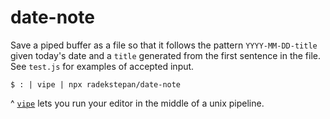 # date-note

Save a piped buffer as a file so that it follows the pattern `YYYY-MM-DD-title` given today's date and a `title` generated from the first sentence in the file. See `test.js` for examples of accepted input.

```
$ : | vipe | npx radekstepan/date-note
```

^ [`vipe`](https://linux.die.net/man/1/vipe) lets you run your editor in the middle of a unix pipeline.
